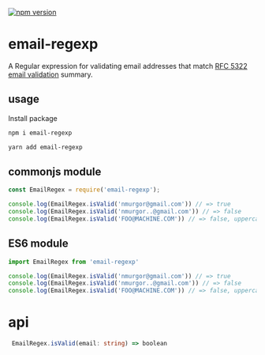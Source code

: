 [![npm version](https://badge.fury.io/js/email-regexp.svg)](https://badge.fury.io/js/email-regexp)
# email-regexp

A Regular expression for validating email addresses that match 
[RFC 5322 email validation](https://www.ietf.org/rfc/rfc5322.txt) summary.

## usage

Install package

```bash
npm i email-regexp
```

```bash
yarn add email-regexp
```

##  commonjs module

```javascript
const EmailRegex = require('email-regexp');

console.log(EmailRegex.isValid('nmurgor@gmail.com')) // => true
console.log(EmailRegex.isValid('nmurgor..@gmail.com')) // => false
console.log(EmailRegex.isValid('FOO@MACHINE.COM')) // => false, uppercase

```
## ES6 module

```javascript
import EmailRegex from 'email-regexp'

console.log(EmailRegex.isValid('nmurgor@gmail.com')) // => true
console.log(EmailRegex.isValid('nmurgor..@gmail.com')) // => false
console.log(EmailRegex.isValid('FOO@MACHINE.COM')) // => false, uppercase

```
# api

```typescript
 EmailRegex.isValid(email: string) => boolean
```
